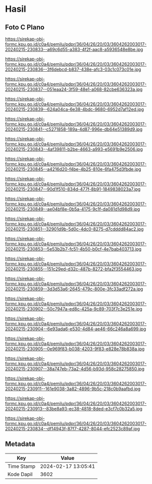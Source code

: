 # Hasil

## Foto C Plano

https://sirekap-obj-formc.kpu.go.id/c0a4/pemilu/pdpr/36/04/26/20/03/3604262003017-20240215-230833--a69c6d55-a383-4f2f-aac8-a5936548e8be.jpg

https://sirekap-obj-formc.kpu.go.id/c0a4/pemilu/pdpr/36/04/26/20/03/3604262003017-20240215-230836--3f6debcd-b837-438e-afc3-03c1c073c01e.jpg

https://sirekap-obj-formc.kpu.go.id/c0a4/pemilu/pdpr/36/04/26/20/03/3604262003017-20240215-230837--051eaa24-3f59-48e1-a068-82cbe636323a.jpg

https://sirekap-obj-formc.kpu.go.id/c0a4/pemilu/pdpr/36/04/26/20/03/3604262003017-20240215-230839--624a04ca-6e38-4bdc-9680-6952d7af12ed.jpg

https://sirekap-obj-formc.kpu.go.id/c0a4/pemilu/pdpr/36/04/26/20/03/3604262003017-20240215-230841--c5271858-189a-4d87-996e-db64e51389d9.jpg

https://sirekap-obj-formc.kpu.go.id/c0a4/pemilu/pdpr/36/04/26/20/03/3604262003017-20240215-230843--4af39811-b2be-4663-a993-e5691b9e2506.jpg

https://sirekap-obj-formc.kpu.go.id/c0a4/pemilu/pdpr/36/04/26/20/03/3604262003017-20240215-230845--a4216d20-f4be-4b25-810e-6fa475d3fbde.jpg

https://sirekap-obj-formc.kpu.go.id/c0a4/pemilu/pdpr/36/04/26/20/03/3604262003017-20240215-230847--90d1f510-834d-477f-8b91-1849838023a7.jpg

https://sirekap-obj-formc.kpu.go.id/c0a4/pemilu/pdpr/36/04/26/20/03/3604262003017-20240215-230849--ae04bf8e-0b5a-4175-9c1f-da081d1d98d9.jpg

https://sirekap-obj-formc.kpu.go.id/c0a4/pemilu/pdpr/36/04/26/20/03/3604262003017-20240215-230851--32901d9b-5d0c-4dc0-8275-d7cdddd84ac2.jpg

https://sirekap-obj-formc.kpu.go.id/c0a4/pemilu/pdpr/36/04/26/20/03/3604262003017-20240215-230853--5e53b2b7-fc51-4b50-b0cf-4e7bab403713.jpg

https://sirekap-obj-formc.kpu.go.id/c0a4/pemilu/pdpr/36/04/26/20/03/3604262003017-20240215-230855--151c29ed-d32c-487b-8272-bfa2f3554463.jpg

https://sirekap-obj-formc.kpu.go.id/c0a4/pemilu/pdpr/36/04/26/20/03/3604262003017-20240215-230859--3d3d53a6-2645-479c-800e-3fc33adf272a.jpg

https://sirekap-obj-formc.kpu.go.id/c0a4/pemilu/pdpr/36/04/26/20/03/3604262003017-20240215-230902--50c7947a-ed8c-425a-9c89-703f7c3e251e.jpg

https://sirekap-obj-formc.kpu.go.id/c0a4/pemilu/pdpr/36/04/26/20/03/3604262003017-20240215-230904--6e93ada6-e530-4d84-ae46-66c246a8a699.jpg

https://sirekap-obj-formc.kpu.go.id/c0a4/pemilu/pdpr/36/04/26/20/03/3604262003017-20240215-230905--0e969f83-b038-4203-9f83-e828e78b838a.jpg

https://sirekap-obj-formc.kpu.go.id/c0a4/pemilu/pdpr/36/04/26/20/03/3604262003017-20240215-230907--38a747eb-73a2-4d56-b93d-958c28275850.jpg

https://sirekap-obj-formc.kpu.go.id/c0a4/pemilu/pdpr/36/04/26/20/03/3604262003017-20240215-230911--161e9038-3a82-4896-9b5c-218c0b9aafbd.jpg

https://sirekap-obj-formc.kpu.go.id/c0a4/pemilu/pdpr/36/04/26/20/03/3604262003017-20240215-230913--83be8a93-ec38-4818-8ded-e3cf7c0b32a5.jpg

https://sirekap-obj-formc.kpu.go.id/c0a4/pemilu/pdpr/36/04/26/20/03/3604262003017-20240215-230834--df14943f-87f7-4287-8044-efc2523c89af.jpg


## Metadata

| Key        | Value               |
| ---------- | ------------------- |
| Time Stamp | 2024-02-17 13:05:41 |
| Kode Dapil | 3602                |



